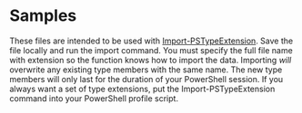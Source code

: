 # Samples

These files are intended to be used with [Import-PSTypeExtension](../docs/Import-PSTypeExtension.md). Save the file locally and run the import command. You must specify the full file name with extension so the function knows how to import the data. Importing *will* overwrite any existing type members with the same name. The new type members will only last for the duration of your PowerShell session. If you always want a set of type extensions, put the Import-PSTypeExtension command into your PowerShell profile script.
